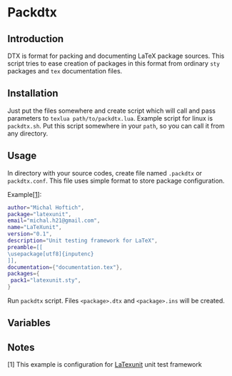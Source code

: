 # Packdtx 
## Introduction

DTX is format for packing and documenting LaTeX package sources. This script tries to ease creation of 
packages in this format from ordinary `sty` packages and `tex` documentation files.  

## Installation

Just put the files somewhere and create script which will call and pass parameters to `texlua path/to/packdtx.lua`. Example script for linux is `packdtx.sh`. Put this script somewhere in your `path`, so you can call it from any directory.

## Usage

In directory with your source codes, create file named `.packdtx` or `packdtx.conf`. This file uses simple format to store package configuration. 

Example[[1]][fn1]:

```lua
author="Michal Hoftich",
package="latexunit",
email="michal.h21@gmail.com",
name="LaTeXunit",
version="0.1",
description="Unit testing framework for LaTeX",
preamble=[[
\usepackage[utf8]{inputenc}
]],
documentation={"documentation.tex"},
packages={
 pack1="latexunit.sty",
}
``` 

Run `packdtx` script. Files `<package>.dtx` and `<package>.ins` will be created.

## Variables

## Notes
[fn1]: https://github.com/michal-h21/packdtx ""
[1] This example is configuration for [LaTexunit](https://github.com/michal-h21/latexunit) unit test framework

